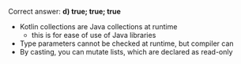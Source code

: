 Correct answer: **d) true; true; true**

* Kotlin collections are Java collections at runtime
  - this is for ease of use of Java libraries
* Type parameters cannot be checked at runtime, but compiler can
* By casting, you can mutate lists, which are declared as read-only
